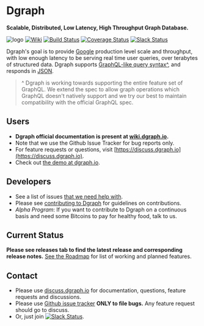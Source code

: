 # Dgraph
**Scalable, Distributed, Low Latency, High Throughput Graph Database.**

![logo](https://img.shields.io/badge/status-alpha-red.svg)
[![Wiki](https://img.shields.io/badge/res-wiki-blue.svg)](http://wiki.dgraph.io)
[![Build Status](https://travis-ci.org/dgraph-io/dgraph.svg?branch=master)](https://travis-ci.org/dgraph-io/dgraph)
[![Coverage Status](https://coveralls.io/repos/github/dgraph-io/dgraph/badge.svg?branch=master)](https://coveralls.io/github/dgraph-io/dgraph?branch=master)
[![Slack Status](http://slack.dgraph.io/badge.svg)](http://slack.dgraph.io)

Dgraph's goal is to provide [Google](https://www.google.com) production level scale and throughput,
with low enough latency to be serving real time user queries, over terabytes of structured data.
Dgraph supports [GraphQL-like query syntax^](http://graphql.org/), and responds in [JSON](http://www.json.org/).

> ^ Dgraph is working towards supporting the entire feature set of GraphQL. We extend the spec to allow graph operations which GraphQL doesn't natively support and we try our best to maintain compatibility with the official GraphQL spec.


## Users
- **Dgraph official documentation is present at [wiki.dgraph.io](https://wiki.dgraph.io).**
- Note that we use the Github Issue Tracker for bug reports only.
- For feature requests or questions, visit [https://discuss.dgraph.io](https://discuss.dgraph.io).
- Check out [the demo at dgraph.io](http://dgraph.io).

## Developers
- See a list of issues [that we need help with](https://github.com/dgraph-io/dgraph/issues?q=is%3Aissue+is%3Aopen+label%3Ahelp_wanted).
- Please see [contributing to Dgraph](https://wiki.dgraph.io/Contributing_to_Dgraph) for guidelines on contributions.
- *Alpha Program*: If you want to contribute to Dgraph on a continuous basis and need some Bitcoins to pay for healthy food, talk to us.

## Current Status

**Please see releases tab to find the latest release and corresponding release notes.**
[See the Roadmap](https://github.com/dgraph-io/dgraph/issues/1) for list of working and planned features.


## Contact
- Please use [discuss.dgraph.io](https://discuss.dgraph.io) for documentation, questions, feature requests and discussions.
- Please use [Github issue tracker](https://github.com/dgraph-io/dgraph/issues) **ONLY to file bugs.** Any feature request should go to discuss.
- Or, just join [![Slack Status](http://slack.dgraph.io/badge.svg)](http://slack.dgraph.io).
